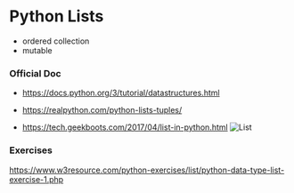 # Python Lists

* ordered collection
* mutable

### Official Doc
* https://docs.python.org/3/tutorial/datastructures.html

* https://realpython.com/python-lists-tuples/

* https://tech.geekboots.com/2017/04/list-in-python.html
![List](https://2.bp.blogspot.com/-X2XdmCBkJ-k/WOOv_-eLx4I/AAAAAAAAZ4I/Q283AdRxIBcKblT9OZ2d39kHmyiSuQc2ACLcB/s1600/list%2Bin%2Bpython.jpg)

### Exercises
https://www.w3resource.com/python-exercises/list/python-data-type-list-exercise-1.php
